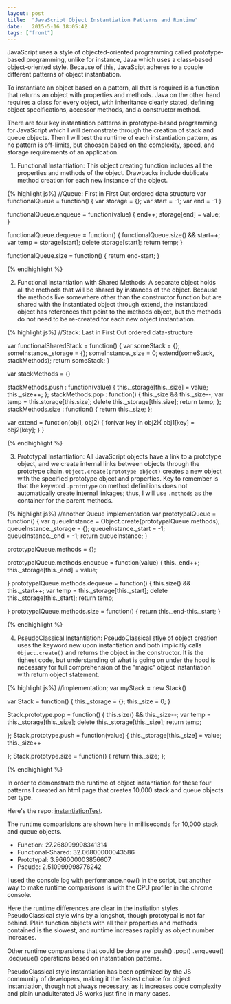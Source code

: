 ```yaml
---
layout: post
title:  "JavaScript Object Instantiation Patterns and Runtime"
date:   2015-5-16 18:05:42
tags: ["front"]
---
```


JavaScript uses a style of objected-oriented programming called prototype-based programming, unlike for instance, Java which uses a class-based object-oriented style. Because of this, JavaScipt adheres to a couple different patterns of object instantiation.

To instantiate an object based on a pattern, all that is required is a function that returns an object with properties and methods. Java on the other hand requires a class for every object, with inheritance clearly stated, defining object specifications, accessor methods, and a constructor method.

There are four key instantiation patterns in prototype-based programming for JavaScript which I will demonstrate through the creation of stack and queue objects. Then I will test the runtime of each instantiation pattern, as no pattern is off-limits, but choosen based on the complexity, speed, and storage requirements of an application.

1) Functional Instantiation:
This object creating function includes all the properties and methods of the object. Drawbacks include dublicate method creation for each new instance of the object.

{% highlight js%}
//Queue: First in First Out ordered data structure
var functionalQueue = function() {
  var storage = {};
  var start = -1;
  var end = -1
}

functionalQueue.enqueue = function(value) {
  end++;
  storage[end] = value;
}

functionalQueue.dequeue = function() {
  functionalQueue.size() && start++;
  var temp = storage[start];
  delete storage[start];
  return temp;
}

functionalQueue.size = function() {
  return end-start;
}

{% endhighlight %}


2) Functional Instantiation with Shared Methods:
A separate object holds all the methods that will be shared by instances of the object. Because the methods live somewhere other than the constructor function but are shared with the instantiated object through extend, the instantiated object has references that point to the methods object, but the methods do not need to be re-created for each new object instantiation.

{% highlight js%}
//Stack: Last in First Out ordered data-structure

var functionalSharedStack = function() {
  var someStack = {};
  someInstance._storage = {};
  someInstance._size = 0;
  extend(someStack, stackMethods);
  return someStack;
}

var stackMethods = {}

stackMethods.push : function(value) {
    this._storage[this._size] = value;
    this._size++;
};
stackMethods.pop : function() {
    this._size && this._size--;
    var temp = this.storage[this.size];
    delete this._storage[this.size];
    return temp;
};
stackMethods.size : function() {
    return this._size;
};

var extend = function(obj1, obj2) {
  for(var key in obj2){
    obj1[key] = obj2[key];
  }
}

{% endhighlight %}

3) Prototypal Instantiation:
All JavaScript objects have a link to a prototype object, and we create internal links between objects through the prototype chain. `Object.create(prototype object)` creates a new object with the specified prototype object and properties. Key to remember is that the keyword `.prototype` on method definitions does not automatically create internal linkages; thus, I will use `.methods` as the container for the parent methods.

{% highlight js%}
//another Queue implementation
var prototypalQueue = function() {
  var queueInstance = Object.create(prototypalQueue.methods);
  queueInstance._storage = {};
  queueInstance._start = -1;
  queueInstance._end = -1;
  return queueInstance;
}

prototypalQueue.methods = {};

prototypalQueue.methods.enqueue = function(value) {
  this._end++;
  this._storage[this._end] = value;

}
prototypalQueue.methods.dequeue = function() {
  this.size() && this._start++;
  var temp = this._storage[this._start];
  delete this._storage[this._start];
  return temp;

}
prototypalQueue.methods.size = function() {
  return this._end-this._start;
}

{% endhighlight %}

4) PseudoClassical Instantiation:
PseudoClassical stlye of object creation uses the keyword new upon instantiation and both implicitly calls `Object.create()` and returns the object in the constructor. It is the tighest code, but understanding of what is going on under the hood is necessary for full comprehension of the "magic" object instantiation with return object statement.


{% highlight js%}
//implementation; var myStack = new Stack()

var Stack = function() {
  this._storage = {};
  this._size = 0;
}

Stack.prototype.pop = function() {
  this.size() && this._size--;
  var temp = this._storage[this._size];
  delete this._storage[this._size];
  return temp;

};
Stack.prototype.push = function(value) {
  this._storage[this._size] = value;
  this._size++

};
Stack.prototype.size = function() {
  return this._size;
};



{% endhighlight %}

In order to demonstrate the runtime of object instantiation for these four patterns I created an html page that creates 10,000 stack and queue objects per type.

Here's the repo:
[instantiationTest](https://github.com/onphenomenon/instantiationTest).

The runtime comparisions are shown here in milliseconds for 10,000 stack and queue objects.

* Function: 27.268999998341314
* Functional-Shared: 32.06800000043586
* Prototypal: 3.966000003856607
* Pseudo: 2.510999998776242

I used the console log with performance.now() in the script, but another way to make runtime comparisons is with the CPU profiler in the chrome console.

Here the runtime differences are clear in the instiation styles. PseudoClassical style wins by a longshot, though prototypal is not far behind. Plain function objects with all their properties and methods contained is the slowest, and runtime increases rapidly as object number increases.

Other runtime comparsions that could be done are .push() .pop() .enqueue() .dequeue() operations based on instantiation patterns.

PseudoClassical style instantiation has been optimized by the JS community of developers, making it the fastest choice for object instantiation, though not always necessary, as it increases code complexity and plain unadulterated JS works just fine in many cases.


